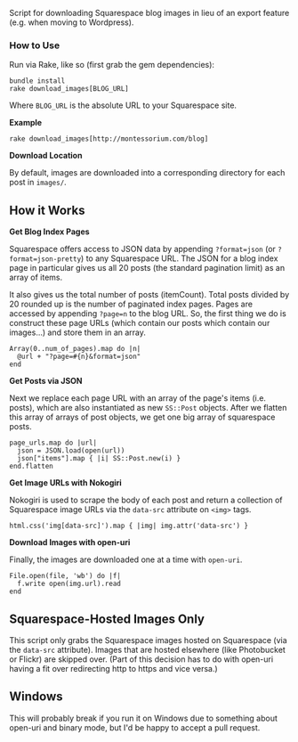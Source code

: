 Script for downloading Squarespace blog images in lieu of an export feature (e.g. when moving to Wordpress).

### How to Use

Run via Rake, like so (first grab the gem dependencies):

    bundle install
    rake download_images[BLOG_URL]

Where `BLOG_URL` is the absolute URL to your Squarespace site.

**Example**

    rake download_images[http://montessorium.com/blog]

**Download Location**

By default, images are downloaded into a corresponding directory for each post in `images/`.

## How it Works

**Get Blog Index Pages**

Squarespace offers access to JSON data by appending `?format=json` (or `?format=json-pretty`) to any Squarespace URL. The JSON for a blog index page in particular gives us all 20 posts (the standard pagination limit) as an array of items.

It also gives us the total number of posts (itemCount). Total posts divided by 20 rounded up is the number of paginated index pages. Pages are accessed by appending `?page=n` to the blog URL. So, the first thing we do is construct these page URLs (which contain our posts which contain our images...) and store them in an array.

    Array(0..num_of_pages).map do |n|
      @url + "?page=#{n}&format=json"
    end

**Get Posts via JSON**

Next we replace each page URL with an array of the page's items (i.e. posts), which are also instantiated as new `SS::Post` objects. After we flatten this array of arrays of post objects, we get one big array of squarespace posts.

    page_urls.map do |url|
      json = JSON.load(open(url))
      json["items"].map { |i| SS::Post.new(i) }
    end.flatten

**Get Image URLs with Nokogiri**

Nokogiri is used to scrape the body of each post and return a collection of Squarespace image URLs via the `data-src` attribute on `<img>` tags.

    html.css('img[data-src]').map { |img| img.attr('data-src') }

**Download Images with open-uri**

Finally, the images are downloaded one at a time with `open-uri`.

    File.open(file, 'wb') do |f|
      f.write open(img.url).read
    end

## Squarespace-Hosted Images Only

This script only grabs the Squarespace images hosted on Squarespace (via the `data-src` attribute). Images that are hosted elsewhere (like Photobucket or Flickr) are skipped over. (Part of this decision has to do with open-uri having a fit over redirecting http to https and vice versa.)

## Windows

This will probably break if you run it on Windows due to something about open-uri and binary mode, but I'd be happy to accept a pull request.